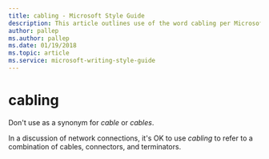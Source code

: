 ```yaml
---
title: cabling - Microsoft Style Guide
description: This article outlines use of the word cabling per Microsoft style guidelines.
author: pallep
ms.author: pallep
ms.date: 01/19/2018
ms.topic: article
ms.service: microsoft-writing-style-guide
---
```


# cabling

Don't use as a synonym for *cable* or *cables*. 

In a discussion of network connections, it's OK to use *cabling* to refer to a combination of cables, connectors, and terminators.
